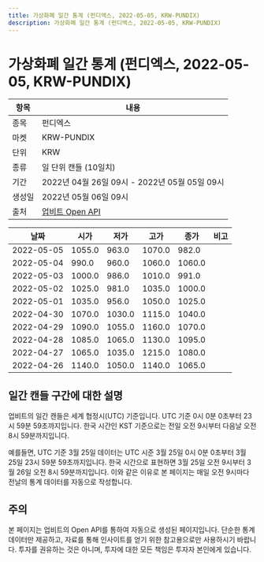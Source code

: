 ```yaml
---
title: 가상화폐 일간 통계 (펀디엑스, 2022-05-05, KRW-PUNDIX)
description: 가상화폐 일간 통계 (펀디엑스, 2022-05-05, KRW-PUNDIX)
---
```



가상화폐 일간 통계 (펀디엑스, 2022-05-05, KRW-PUNDIX)
===

|항목|내용|
|--|--|
|종목|펀디엑스|
|마켓|KRW-PUNDIX|
|단위|KRW|
|종류|일 단위 캔들 (10일치)|
|기간|2022년 04월 26일 09시 - 2022년 05월 05일 09시|
|생성일|2022년 05월 06일 09시|
|출처|[업비트 Open API](https://docs.upbit.com)|


|날짜|시가|저가|고가|종가|비고|
|--|--|--|--|--|--|
|2022-05-05|1055.0|963.0|1070.0|982.0|    |
|2022-05-04|990.0|960.0|1060.0|1060.0|    |
|2022-05-03|1000.0|986.0|1010.0|991.0|    |
|2022-05-02|1025.0|981.0|1035.0|1000.0|    |
|2022-05-01|1035.0|956.0|1050.0|1025.0|    |
|2022-04-30|1070.0|1030.0|1115.0|1040.0|    |
|2022-04-29|1090.0|1055.0|1160.0|1070.0|    |
|2022-04-28|1085.0|1065.0|1130.0|1095.0|    |
|2022-04-27|1065.0|1035.0|1215.0|1080.0|    |
|2022-04-26|1140.0|1050.0|1140.0|1065.0|    |


일간 캔들 구간에 대한 설명
---


업비트의 일간 캔들은 세계 협정시(UTC) 기준입니다. 
UTC 기준 0시 0분 0초부터 23시 59분 59초까지입니다. 
한국 시간인 KST 기준으로는 전일 오전 9시부터 다음날 오전 8시 59분까지입니다. 


예를들면, UTC 기준 3월 25일 데이터는 UTC 시준 3월 25일 0시 0분 0초부터 3월 25일 23시 59분 59초까지입니다. 
한국 시간으로 표현하면 3월 25일 오전 9시부터 3월 26일 오전 8시 59분까지입니다. 
이와 같은 이유로 본 페이지는 매일 오전 9시마다 전날의 통계 데이터를 자동으로 작성합니다. 


주의
---


본 페이지는 업비트의 Open API를 통하여 자동으로 생성된 페이지입니다. 
단순한 통계 데이터만 제공하고, 자료를 통해 인사이트를 얻기 위한 참고용으로만 사용하시기 바랍니다. 
투자를 권유하는 것은 아니며, 투자에 대한 모든 책임은 투자자 본인에게 있습니다. 
